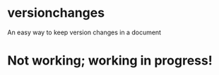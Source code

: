 # versionchanges
An easy way to keep version changes in a document

# Not working; working in progress!

